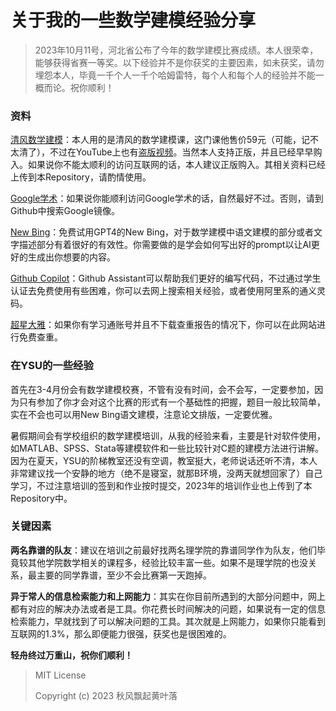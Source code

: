 # 关于我的一些数学建模经验分享
> 2023年10月11号，河北省公布了今年的数学建模比赛成绩。本人很荣幸，能够获得省赛一等奖。以下经验并不是你获奖的主要因素，如未获奖，请勿埋怨本人，毕竟一千个人一千个哈姆雷特，每个人和每个人的经验并不能一概而论。祝你顺利！

### 资料

[清风数学建模](https://www.youtube.com/playlist?list=PLqhmiqnOBz98Ucaj7FZTYCCjXFM0IhGOX)：本人用的是清风的数学建模课，这门课他售价59元（可能，记不太清了），不过在YouTube上也有[盗版视频](https://www.youtube.com/playlist?list=PLqhmiqnOBz98Ucaj7FZTYCCjXFM0IhGOX)。当然本人支持正版，并且已经早早购入。如果说你不能太顺利的访问互联网的话，本人建议正版购入。其相关资料已经上传到本Repository，请酌情使用。

[Google学术](https://scholar.google.com)：如果说你能顺利访问Google学术的话，自然最好不过。否则，请到Github中搜索Google镜像。

[New Bing](https://copilot.microsoft.com/)：免费试用GPT4的New Bing，对于数学建模中语文建模的部分或者文字描述部分有着很好的有效性。你需要做的是学会如何写出好的prompt以让AI更好的生成出你想要的内容。

[Github Copilot](https://github.com/features/copilot)：Github Assistant可以帮助我们更好的编写代码，不过通过学生认证去免费使用有些困难，你可以去网上搜索相关经验，或者使用阿里系的通义灵码。

[超星大雅](https://dsa.dayainfo.com/)：如果你有学习通账号并且不下载查重报告的情况下，你可以在此网站进行免费查重。

### 在YSU的一些经验

首先在3-4月份会有数学建模校赛，不管有没有时间，会不会写，一定要参加，因为只有参加了你才会对这个比赛的形式有一个基础性的把握，题目一般比较简单，实在不会也可以用New Bing语文建模，注意论文排版，一定要优雅。

暑假期间会有学校组织的数学建模培训，从我的经验来看，主要是针对软件使用，如MATLAB、SPSS、Stata等建模软件和一些比较针对C题的建模方法进行讲解。因为在夏天，YSU的阶梯教室还没有空调，教室挺大，老师说话还听不清，本人非常建议找一个安静的地方（绝不是寝室，就那B环境，没两天就想回家了）自己学习，不过注意培训的签到和作业按时提交，2023年的培训作业也上传到了本Repository中。

### 关键因素

**两名靠谱的队友**：建议在培训之前最好找两名理学院的靠谱同学作为队友，他们毕竟较其他学院数学相关的课程多，经验比较丰富一些。如果不是理学院的也没关系，最主要的同学靠谱，至少不会比赛第一天跑掉。

**异于常人的信息检索能力和上网能力**：其实在你目前所遇到的大部分问题中，网上都有对应的解决办法或者是工具。你花费长时间解决的问题，如果说有一定的信息检索能力，早就找到了可以解决问题的工具。其次就是上网能力，如果你只能看到互联网的1.3%，那么即便能力很强，获奖也是很困难的。

**轻舟终过万重山，祝你们顺利！**

> MIT License
>
> Copyright (c) 2023 秋风飘起黄叶落

